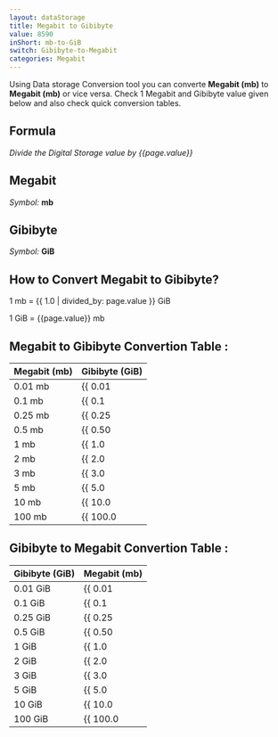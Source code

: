 ```yaml
---
layout: dataStorage
title: Megabit to Gibibyte
value: 8590
inShort: mb-to-GiB
switch: Gibibyte-to-Megabit
categories: Megabit
---
```


Using Data storage Conversion tool you can converte **Megabit (mb)** to **Megabit (mb)** or vice versa. Check 1 Megabit and Gibibyte value given below and also check quick conversion tables.

## Formula
*Divide the Digital Storage value by {{page.value}}*

## Megabit
*Symbol:* **mb**

## Gibibyte
*Symbol:* **GiB**

## How to Convert Megabit to Gibibyte?

1 mb = {{ 1.0 | divided_by: page.value }} GiB

1 GiB = {{page.value}} mb


## Megabit to Gibibyte Convertion Table :

| Megabit (mb) | Gibibyte (GiB) |
| ---- | ---- |
| 0.01 mb | {{ 0.01 | divided_by: page.value | round: 12 }} GiB |
| 0.1 mb | {{ 0.1 | divided_by: page.value | round: 12 }} GiB |
| 0.25 mb | {{ 0.25 | divided_by: page.value | round: 12 }} GiB |
| 0.5 mb | {{ 0.50 | divided_by: page.value | round: 12 }} GiB |
| 1 mb | {{ 1.0 | divided_by: page.value | round: 12 }} GiB |
| 2 mb | {{ 2.0 | divided_by: page.value | round: 12 }} GiB |
| 3 mb | {{ 3.0 | divided_by: page.value | round: 12 }} GiB |
| 5 mb | {{ 5.0 | divided_by: page.value | round: 12 }} GiB |
| 10 mb | {{ 10.0 | divided_by: page.value | round: 12 }} GiB |
| 100 mb | {{ 100.0 | divided_by: page.value | round: 12 }} GiB |

## Gibibyte to Megabit Convertion Table :

| Gibibyte (GiB) | Megabit (mb) |
| ---- | ---- |
| 0.01 GiB | {{ 0.01 | times: page.value | round: 12 }} mb |
| 0.1 GiB | {{ 0.1 | times: page.value | round: 12 }} mb |
| 0.25 GiB | {{ 0.25 | times: page.value | round: 12 }} mb |
| 0.5 GiB | {{ 0.50 | times: page.value | round: 12 }} mb |
| 1 GiB | {{ 1.0 | times: page.value | round: 12 }} mb |
| 2 GiB | {{ 2.0 | times: page.value | round: 12 }} mb |
| 3 GiB | {{ 3.0 | times: page.value | round: 12 }} mb |
| 5 GiB | {{ 5.0 | times: page.value | round: 12 }} mb |
| 10 GiB | {{ 10.0 | times: page.value | round: 12 }} mb |
| 100 GiB | {{ 100.0 | times: page.value | round: 12 }} mb |


<script>
document.getElementById('selectInput')[6].selected = true
document.getElementById('selectOutput')[13].selected = true
</script>
